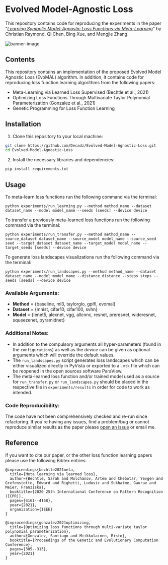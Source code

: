 # Evolved Model-Agnostic Loss

This repository contains code for reproducing the experiments in the paper 
"[*Learning Symbolic Model-Agnostic Loss Functions via Meta-Learning*]()" by 
Christian Raymond, Qi Chen, Bing Xue, and Mengjie Zhang.

![banner-image](https://user-images.githubusercontent.com/23614094/179725386-b3189ce7-d81b-48d6-886d-e97745c788a4.png)


## Contents

This repository contains an implementation of the proposed Evolved Model Agnostic Loss (EvoMAL) algorithm. 
In addition, it contains code for reproducing loss function learning algorithms from the following papers:

* Meta-Learning via Learned Loss Supervised (Bechtle et al., 2021)
* Optimizing Loss Functions Through Multivariate Taylor Polynomial Parameterization (Gonzalez et al., 2021)
* Genetic Programming for Loss Function Learning

## Installation

1. Clone this repository to your local machine:
```bash
git clone https://github.com/Decadz/Evolved-Model-Agnostic-Loss.git
cd Evolved-Model-Agnostic-Loss
```

2. Install the necessary libraries and dependencies:
```bash
pip install requirements.txt
```

## Usage
To meta-learn loss functions run the following command via the terminal:
```
python experiments/run_learning.py --method method_name --dataset dataset_name --model model_name --seeds [seeds] --device device
```
To transfer a previously meta-learned loss functions run the following command via the terminal:
```
python experiments/run_transfer.py --method method_name --source_dataset dataset_name --source_model model_name --source_seed seed --target_dataset dataset_name --target_model model_name --target_seeds [seeds] --device device
```

To generate loss landscapes visualizations run the following command via the terminal:
```
python experiments/run_landscapes.py --method method_name --dataset dataset_name --model model_name --distance distance --steps steps --seeds [seeds] --device device
```

### Available Arguments:

- **Method** = {baseline, ml3, taylorglo, gplfl, evomal}
- **Dataset** = {mnist, cifar10, cifar100, svhn}
- **Model** = {lenet5, alexnet, vgg, allcnnc, resnet, preresnet, wideresnet, squeezenet, pyramidnet}
  
### Additional Notes: 

* In addition to the compulsory arguments all hyper-parameters (found in the `configurations`) as well as the *device* can be given as optional arguments which will override the default values.
* The `run_landscapes.py` script generates loss landscapes which can be either visualized directly in PyVista or exported to a `.vtk` file which can be reopened in the open sources software ParaView.
* The meta-learned loss function and/or trained model used as a source for `run_transfer.py` or `run_landscapes.py` should be placed in the respective file in `experiments/results` in order for code to work as intended.

### Code Reproducibility: 

The code have not been comprehensively checked and re-run since refactoring. If you're having any issues, find
a problem/bug or cannot reproduce similar results as the paper please [open an issue](https://github.com/Decadz/Evolved-Model-Agnostic-Loss/issues)
or email me.

## Reference

If you want to cite our paper, or the other loss function learning papers please use the following Bibtex entries:

```
@inproceedings{bechtle2021meta,
  title={Meta learning via learned loss},
  author={Bechtle, Sarah and Molchanov, Artem and Chebotar, Yevgen and Grefenstette, Edward and Righetti, Ludovic and Sukhatme, Gaurav and Meier, Franziska},
  booktitle={2020 25th International Conference on Pattern Recognition (ICPR)},
  pages={4161--4168},
  year={2021},
  organization={IEEE}
}

@inproceedings{gonzalez2021optimizing,
  title={Optimizing loss functions through multi-variate taylor polynomial parameterization},
  author={Gonzalez, Santiago and Miikkulainen, Risto},
  booktitle={Proceedings of the Genetic and Evolutionary Computation Conference},
  pages={305--313},
  year={2021}
}
```
